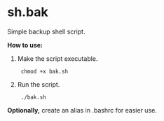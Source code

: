# sh.bak
Simple backup shell script.

**How to use:**

1. Make the script executable.

        chmod +x bak.sh

2. Run the script.

        ./bak.sh

**Optionally,** create an alias in .bashrc for easier use.
